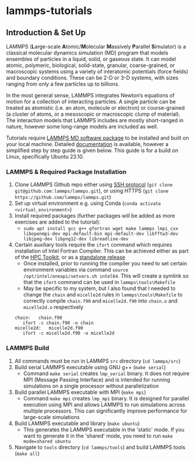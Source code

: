 # lammps-tutorials

## Introduction & Set Up

LAMMPS (**L**arge-scale **A**tomic/**M**olecular **M**assively **P**arallel **S**imulator) is a classical molecular dynamics simulation (MD) program that models ensembles of particles in a liquid, solid, or gaseous state. It can model atomic, polymeric, biological, solid-state, granular, coarse-grained, or macroscopic systems using a variety of interatomic potentials (force fields) and boundary conditions. These can be 2-D or 3-D systems, with sizes ranging from only a few particles up to billions.

In the most general sense, LAMMPS integrates Newton’s equations of motion for a collection of interacting particles. A single particle can be treated as atomistic (i.e. an atom, molecule or electron) or course-grained (a cluster of atoms, or a mesoscopic or macroscopic clump of material). The interaction models that LAMMPS includes are mostly short-ranged in nature, however some long-range models are included as well.

Tutorials require [LAMMPS MD software package](https://github.com/lammps/lammps) to be installed and built on your local machine. Detailed [documentation](https://docs.lammps.org/) is available, however a simplified step by step guide is given below. This guide is for a build on Linux, specifically Ubuntu 23.10.

### LAMMPS & Required Package Installation
1. Clone LAMMPS Github repo either using [SSH protocol](https://docs.github.com/en/authentication/connecting-to-github-with-ssh) (`git clone git@github.com:lammps/lammps.git`), or using HTTPS (`git clone https://github.com/lammps/lammps.git`)
2. Set up virtual environment e.g. using Conda (`conda activate <virtual_environment>`)
3. Install required packages (further packages will be added as more exercises are added to the tutorial):
   * `sudo apt install gcc g++ gfortran wget make lammps lmpi_cxx libopenmpi-dev mpi-default-bin mpi-default-dev libfftw3-dev libjpeg-dev libpng12-dev libreadline-dev`
5. Certain auxiliary tools require the `ifort` command which requires installation of Intel Fortran Compiler. This can be achieved either as part of the [HPC Toolkit](https://www.intel.com/content/www/us/en/developer/tools/oneapi/hpc-toolkit-download.html?operatingsystem=linux&distributions=aptpackagemanager), or as a [standalone release](https://www.intel.com/content/www/us/en/developer/articles/tool/oneapi-standalone-components.html#fortran)
   * Once installed, prior to running the compiler you need to set certain environment variables via command `source /opt/intel/oneapi/setvars.sh intel64`. This will create a symlink so that the `ifort` command can be used in `lammps\tools\Makefile`
   * May be specific to my system, but I also found that I needed to change the `chain` and `micelle2d` rules in `lammps\tools\Makefile` to correctly compile `chain.f90` and `micelle2d.f90` into `chain.o` and `micelle2d.o` respectively
   ```
   chain:	chain.f90
	  ifort -c chain.f90 -o chain
   micelle2d:	micelle2d.f90
	  ifort -c micelle2d.f90 -o micelle2d
   ```

### LAMMPS Build
1. All commands must be run in LAMMPS `src` directory (`cd lammps/src`)
2. Build serial LAMMPS executable using GNU g++ (`make serial`)
   * Command `make serial` creates `lmp_serial` binary. It does not require MPI (Message Passing Interface) and is intended for running simulations on a single processor without parallelization
4. Build parallel LAMMPS executable with MPI (`make mpi`)
   * Command `make mpi` creates `lmp_mpi` binary. It is designed for parallel execution using MPI and allows LAMMPS to run simulations across multiple processors. This can significantly improve performance for large-scale simulations
5. Build LAMMPS executable and library (`make ubuntu`)
   * This generates the LAMMPS executable in the 'static' mode. If you want to generate it in the 'shared' mode, you need to run `make mode=shared ubuntu`
6. Navigate to `tools` directory (`cd lammps/tools`) and build LAMMPS tools (`make all`)
  
